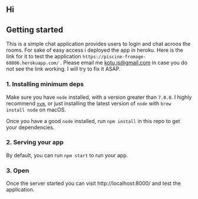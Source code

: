 
## Hi  

## Getting started
This is a simple chat application provides users to login and chat acroos the rooms. For sake of easy access i deployed the app in heroku.
Here is the link for it to test the application `https://piscine-fromage-68806.herokuapp.com/` .
Please email me kotu.js@gmail.com in case you do not see the link working. I will try to fix it ASAP.

### 1. Installing minimum deps
Make sure you have `node` installed, with a version greater than `7.0.0`. I highly recommend [`nvm`](https://github.com/creationix/nvm), or just installing the latest version of `node` with `brew install node` on macOS.

Once you have a good `node` installed, run `npm install` in this repo to get your dependencies.

### 2. Serving your app
By default, you can run `npm start` to run your app.

### 3. Open
Once the server started you can visit http://localhost:8000/ and test the application.





